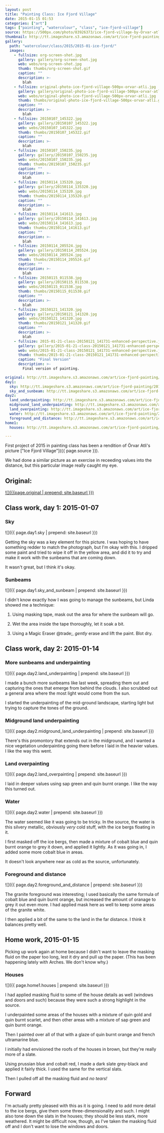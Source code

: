 ```yaml
---
layout: post
title: "Painting Class: Ice Fjord Village"
date: 2015-01-15 01:53
categories: ["art"]
tags: ["painting", "watercolour", "class", "ice-fjord-village"]
source: https://500px.com/photo/83926373/ice-fjord-village-by-Örvar-atli
thumbnail: http://tt.imageshare.s3.amazonaws.com/art/ice-fjord-painting/2015-01-15-home-20150115_011538.jpg
gallery:
  path: "watercolour/class/2015/2015-01-ice-fjord/"
  images:
    - fullsize: org-screen-shot.jpg
      gallery: gallery/org-screen-shot.jpg
      web: webs/org-screen-shot.jpg
      thumb: thumbs/org-screen-shot.gif
      caption: ""
      description: >-
        blah
    - fullsize: original-photo-ice-fjord-village-500px-orvar-atli.jpg
      gallery: gallery/original-photo-ice-fjord-village-500px-orvar-atli.jpg
      web: webs/original-photo-ice-fjord-village-500px-orvar-atli.jpg
      thumb: thumbs/original-photo-ice-fjord-village-500px-orvar-atli.gif
      caption: ""
      description: >-
        blah
    - fullsize: 20150107_145322.jpg
      gallery: gallery/20150107_145322.jpg
      web: webs/20150107_145322.jpg
      thumb: thumbs/20150107_145322.gif
      caption: ""
      description: >-
        blah
    - fullsize: 20150107_150235.jpg
      gallery: gallery/20150107_150235.jpg
      web: webs/20150107_150235.jpg
      thumb: thumbs/20150107_150235.gif
      caption: ""
      description: >-
        blah
    - fullsize: 20150114_135320.jpg
      gallery: gallery/20150114_135320.jpg
      web: webs/20150114_135320.jpg
      thumb: thumbs/20150114_135320.gif
      caption: ""
      description: >-
        blah
    - fullsize: 20150114_141613.jpg
      gallery: gallery/20150114_141613.jpg
      web: webs/20150114_141613.jpg
      thumb: thumbs/20150114_141613.gif
      caption: ""
      description: >-
        blah
    - fullsize: 20150114_205524.jpg
      gallery: gallery/20150114_205524.jpg
      web: webs/20150114_205524.jpg
      thumb: thumbs/20150114_205524.gif
      caption: ""
      description: >-
        blah
    - fullsize: 20150115_011538.jpg
      gallery: gallery/20150115_011538.jpg
      web: webs/20150115_011538.jpg
      thumb: thumbs/20150115_011538.gif
      caption: ""
      description: >-
        blah
    - fullsize: 20150121_141320.jpg
      gallery: gallery/20150121_141320.jpg
      web: webs/20150121_141320.jpg
      thumb: thumbs/20150121_141320.gif
      caption: ""
      description: >-
        blah
    - fullsize: 2015-01-21-class-20150121_141731-enhanced-perspective.jpg
      gallery: gallery/2015-01-21-class-20150121_141731-enhanced-perspective.jpg
      web: webs/2015-01-21-class-20150121_141731-enhanced-perspective.jpg
      thumb: thumbs/2015-01-21-class-20150121_141731-enhanced-perspective.gif
      caption: "Final Version"
      description: >-
        Final version of painting.

original: http://tt.imageshare.s3.amazonaws.com/art/ice-fjord-painting/original-photo-ice-fjord-village-500px-orvar-atli.jpg
day1:
  sky: http://tt.imageshare.s3.amazonaws.com/art/ice-fjord-painting/2014-01-07-class-20150107_145330.jpg
  sky_and_sunbeam: http://tt.imageshare.s3.amazonaws.com/art/ice-fjord-painting/2014-01-07-class-20150107_150222.jpg
day2:
  land_underpainting: http://tt.imageshare.s3.amazonaws.com/art/ice-fjord-painting/2014-01-14-class-20150114_135320.jpg
  midground_land_underpainting: http://tt.imageshare.s3.amazonaws.com/art/ice-fjord-painting/2014-01-14-class-20150114_140149.jpg
  land_overpainting: http://tt.imageshare.s3.amazonaws.com/art/ice-fjord-painting/2014-01-14-class-20150114_145336.jpg
  water: http://tt.imageshare.s3.amazonaws.com/art/ice-fjord-painting/2014-01-14-class-20150114_205524.jpg
  foreground_and_distance: http://tt.imageshare.s3.amazonaws.com/art/ice-fjord-painting/2014-01-14-class-20150114_210302.jpg
home1:
  houses: http://tt.imageshare.s3.amazonaws.com/art/ice-fjord-painting/2015-01-15-home-20150115_011538.jpg

---
```

First project of 2015 in painting class has been a rendition of
&Ouml;rvar Atli's picture ["Ice Fjord Village"]({{ page.source }}).

We had done a similar picture as an exercise in receeding values into
the distance, but this particular image really caught my eye.

## Original:

[![]({{page.original | prepend: site.baseurl }})]({{page.source}})

## Class work, day 1: 2015-01-07

### Sky

![]({{ page.day1.sky | prepend: site.baseurl }})

Getting the sky was a key element for this picture. I was hoping to
have something redder to match the photograph, but I'm okay with
this. I dripped some paint and tried to wipe it off in the yellow
area, and did it to try and make it work with the sunbeams that are
coming down.

It wasn't great, but I think it's okay.

### Sunbeams

![]({{ page.day1.sky_and_sunbeam | prepend: site.baseurl }})

I didn't know exactly how I was going to manage the sunbeams, but
Linda showed me a technique:

1. Using masking tape, mask out the area for where the sunbeam will
go.

2. Wet the area inside the tape thoroughly, let it soak a bit.

3. Using a Magic Eraser @trade;, *gently* erase and lift the
paint. Blot dry.

## Class work, day 2: 2015-01-14

### More sunbeams and underpainting

![]({{ page.day2.land_underpainting | prepend: site.baseurl }})

I made a bunch more sunbeams like last week, spreading them out and
capturing the ones that emerge from behind the clouds. I also scrubbed
out a general area where the most light would come from the sun.

I started the underpainting of the mid-ground landscape, starting
light but trying to capture the tones of the ground.

### Midground land underpainting

![]({{ page.day2.midground_land_underpainting | prepend: site.baseurl }})

There's this promontory that extends out in the midground, and I
wanted a nice vegetation underpainting going there before I laid in
the heavier values. I like the way this went.

### Land overpainting

![]({{ page.day2.land_overpainting | prepend: site.baseurl }})

I laid in deeper values using sap green and quin burnt orange. I like
the way this turned out.

### Water

![]({{ page.day2.water | prepend: site.baseurl }})

The water seemed like it was going to be tricky. In the source, the
water is this silvery metallic, obviously *very* cold stuff, with the
ice bergs floating in it.

I first masked off the ice bergs, then made a mixture of cobalt blue
and quin burnt orange to grey it down, and applied it lightly. As it
was going in, I added some more cobalt blue in areas.

It doesn't look anywhere near as cold as the source, unfortunately.

### Foreground and distance

![]({{ page.day2.foreground_and_distance | prepend: site.baseurl }})

The granite foreground was interesting; I used basically the same
formula of cobalt blue and quin burnt orange, but increased the amount
of oranage to grey it out even more. I had applied mask here as well
to keep some areas of the granite white.

I then applied a bit of the same to the land in the far distance. I
think it balances pretty well.


## Home work, 2015-01-15

Picking up work again at home because I didn't want to leave the
masking fluid on the paper too long, lest it dry and pull up the
paper. (This has been happening lately with Arches. We don't know
why.)

### Houses

![]({{ page.home1.houses | prepend: site.baseurl }})

I had applied masking fluid to some of the house details as well
(windows and doors and such) because they were such a strong highlight
in the source.

I underpainted some areas of the houses with a mixture of quin gold
and quin burnt scarlet, and then other areas with a mixture of sap
green and quin burnt orange.

Then I painted over all of that with a glaze of quin burnt orange and
french ultramarine blue.

I initially had envisioned the roofs of the houses in brown, but
they're really more of a slate.

Using prussian blue and cobalt red, I made a dark slate grey-black and
applied it fairly thick. I used the same for the vertical slats.

Then I pulled off all the masking fluid and *no tears!*

## Forward

I'm actually pretty pleased with this as it is going. I need to add
more detail to the ice bergs, give them some three-dimensionality and
such. I might also tone down the slats in the houses; they should be
less stark, more weathered. It might be difficult now, though, as I've
taken the masking fluid off and I don't want to lose the windows and
doors.

